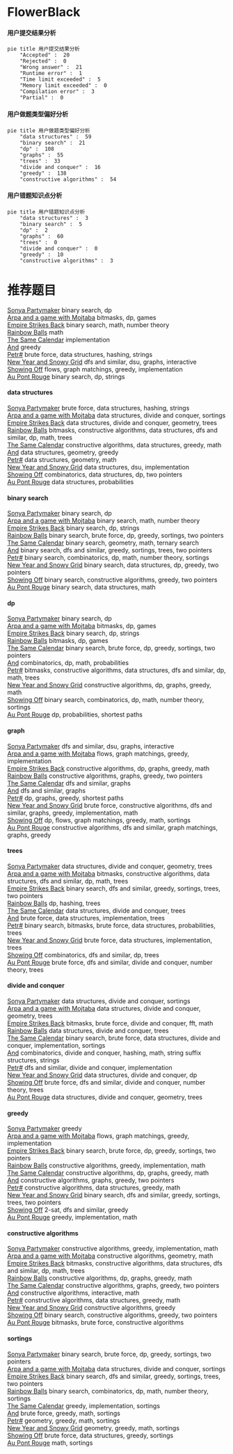 # FlowerBlack
<!-- tabs:start -->
#### **用户提交结果分析**

```mermaid
pie title 用户提交结果分析
    "Accepted" :  20
    "Rejected" :  0
    "Wrong answer" :  21
    "Runtime error" :  1
    "Time limit exceeded" :  5
    "Memory limit exceeded" :  0
    "Compilation error" :  3
    "Partial" :  0
```
#### **用户做题类型偏好分析**

```mermaid
pie title 用户做题类型偏好分析
    "data structures" :  59
    "binary search" :  21
    "dp" :  108
    "graphs" :  55
    "trees" :  33
    "divide and conquer" :  16
    "greedy" :  138
    "constructive algorithms" :  54
```
#### **用户错题知识点分析**

```mermaid
pie title 用户错题知识点分析
    "data structures" :  3
    "binary search" :  5
    "dp" :  2
    "graphs" :  60
    "trees" :  0
    "divide and conquer" :  0
    "greedy" :  10
    "constructive algorithms" :  3
```
<!-- tabs:end -->
# 推荐题目
[Sonya Partymaker](http://codeforces.com/problemset/problem/713/E)		binary search,
                        dp		  
[Arpa and a game with Mojtaba](http://codeforces.com/problemset/problem/850/C)		bitmasks,
                        dp,
                        games		  
[Empire Strikes Back](http://codeforces.com/problemset/problem/300/E)		binary search,
                        math,
                        number theory		  
[Rainbow Balls](http://codeforces.com/problemset/problem/850/F)		math		  
[The Same Calendar](http://codeforces.com/problemset/problem/678/B)		implementation		  
[And](http://codeforces.com/problemset/problem/1013/B)		greedy		  
[Petr#](http://codeforces.com/problemset/problem/113/B)		brute force,
                        data structures,
                        hashing,
                        strings		  
[New Year and Snowy Grid](http://codeforces.com/problemset/problem/750/H)		dfs and similar,
                        dsu,
                        graphs,
                        interactive		  
[Showing Off](http://codeforces.com/problemset/problem/1416/F)		flows,
                        graph matchings,
                        greedy,
                        implementation		  
[Au Pont Rouge](https://codeforces.com/contest/1315/problem/F)		binary search,
                        dp,
                        strings		  
<!-- tabs:start -->
#### **data structures**
[Sonya Partymaker](http://codeforces.com/problemset/problem/113/B)		brute force,
                        data structures,
                        hashing,
                        strings		  
[Arpa and a game with Mojtaba](http://codeforces.com/problemset/problem/459/D)		data structures,
                        divide and conquer,
                        sortings		  
[Empire Strikes Back](http://codeforces.com/problemset/problem/1303/G)		data structures,
                        divide and conquer,
                        geometry,
                        trees		  
[Rainbow Balls](http://codeforces.com/problemset/problem/766/E)		bitmasks,
                        constructive algorithms,
                        data structures,
                        dfs and similar,
                        dp,
                        math,
                        trees		  
[The Same Calendar](http://codeforces.com/problemset/problem/1039/A)		constructive algorithms,
                        data structures,
                        greedy,
                        math		  
[And](https://codeforces.com/contest/1300/problem/E)		data structures,
                        geometry,
                        greedy		  
[Petr#](https://codeforces.com/contest/651/problem/C)		data structures,
                        geometry,
                        math		  
[New Year and Snowy Grid](https://codeforces.com/contest/1293/problem/C)		data structures,
                        dsu,
                        implementation		  
[Showing Off](http://codeforces.com/problemset/problem/577/B)		combinatorics,
                        data structures,
                        dp,
                        two pointers		  
[Au Pont Rouge](http://codeforces.com/problemset/problem/840/D)		data structures,
                        probabilities		  
#### **binary search**
[Sonya Partymaker](http://codeforces.com/problemset/problem/713/E)		binary search,
                        dp		  
[Arpa and a game with Mojtaba](http://codeforces.com/problemset/problem/300/E)		binary search,
                        math,
                        number theory		  
[Empire Strikes Back](https://codeforces.com/contest/1315/problem/F)		binary search,
                        dp,
                        strings		  
[Rainbow Balls](https://codeforces.com/contest/614/problem/D)		binary search,
                        brute force,
                        dp,
                        greedy,
                        sortings,
                        two pointers		  
[The Same Calendar](http://codeforces.com/problemset/problem/1354/C1)		binary search,
                        geometry,
                        math,
                        ternary search		  
[And](http://codeforces.com/problemset/problem/1399/E2)		binary search,
                        dfs and similar,
                        greedy,
                        sortings,
                        trees,
                        two pointers		  
[Petr#](http://codeforces.com/problemset/problem/1371/E2)		binary search,
                        combinatorics,
                        dp,
                        math,
                        number theory,
                        sortings		  
[New Year and Snowy Grid](http://codeforces.com/problemset/problem/1492/C)		binary search,
                        data structures,
                        dp,
                        greedy,
                        two pointers		  
[Showing Off](http://codeforces.com/problemset/problem/1463/D)		binary search,
                        constructive algorithms,
                        greedy,
                        two pointers		  
[Au Pont Rouge](http://codeforces.com/problemset/problem/1490/G)		binary search,
                        data structures,
                        math		  
#### **dp**
[Sonya Partymaker](http://codeforces.com/problemset/problem/713/E)		binary search,
                        dp		  
[Arpa and a game with Mojtaba](http://codeforces.com/problemset/problem/850/C)		bitmasks,
                        dp,
                        games		  
[Empire Strikes Back](https://codeforces.com/contest/1315/problem/F)		binary search,
                        dp,
                        strings		  
[Rainbow Balls](http://codeforces.com/problemset/problem/377/C)		bitmasks,
                        dp,
                        games		  
[The Same Calendar](https://codeforces.com/contest/614/problem/D)		binary search,
                        brute force,
                        dp,
                        greedy,
                        sortings,
                        two pointers		  
[And](http://codeforces.com/problemset/problem/107/B)		combinatorics,
                        dp,
                        math,
                        probabilities		  
[Petr#](http://codeforces.com/problemset/problem/766/E)		bitmasks,
                        constructive algorithms,
                        data structures,
                        dfs and similar,
                        dp,
                        math,
                        trees		  
[New Year and Snowy Grid](http://codeforces.com/problemset/problem/850/D)		constructive algorithms,
                        dp,
                        graphs,
                        greedy,
                        math		  
[Showing Off](http://codeforces.com/problemset/problem/1371/E2)		binary search,
                        combinatorics,
                        dp,
                        math,
                        number theory,
                        sortings		  
[Au Pont Rouge](http://codeforces.com/problemset/problem/1245/E)		dp,
                        probabilities,
                        shortest paths		  
#### **graph**
[Sonya Partymaker](http://codeforces.com/problemset/problem/750/H)		dfs and similar,
                        dsu,
                        graphs,
                        interactive		  
[Arpa and a game with Mojtaba](http://codeforces.com/problemset/problem/1416/F)		flows,
                        graph matchings,
                        greedy,
                        implementation		  
[Empire Strikes Back](http://codeforces.com/problemset/problem/850/D)		constructive algorithms,
                        dp,
                        graphs,
                        greedy,
                        math		  
[Rainbow Balls](http://codeforces.com/problemset/problem/1304/D)		constructive algorithms,
                        graphs,
                        greedy,
                        two pointers		  
[The Same Calendar](http://codeforces.com/problemset/problem/813/C)		dfs and similar,
                        graphs		  
[And](http://codeforces.com/problemset/problem/1062/F)		dfs and similar,
                        graphs		  
[Petr#](http://codeforces.com/problemset/problem/1204/C)		dp,
                        graphs,
                        greedy,
                        shortest paths		  
[New Year and Snowy Grid](http://codeforces.com/problemset/problem/1487/C)		brute force,
                        constructive algorithms,
                        dfs and similar,
                        graphs,
                        greedy,
                        implementation,
                        math		  
[Showing Off](http://codeforces.com/problemset/problem/1437/C)		dp,
                        flows,
                        graph matchings,
                        greedy,
                        math,
                        sortings		  
[Au Pont Rouge](http://codeforces.com/problemset/problem/1470/D)		constructive algorithms,
                        dfs and similar,
                        graph matchings,
                        graphs,
                        greedy		  
#### **trees**
[Sonya Partymaker](http://codeforces.com/problemset/problem/1303/G)		data structures,
                        divide and conquer,
                        geometry,
                        trees		  
[Arpa and a game with Mojtaba](http://codeforces.com/problemset/problem/766/E)		bitmasks,
                        constructive algorithms,
                        data structures,
                        dfs and similar,
                        dp,
                        math,
                        trees		  
[Empire Strikes Back](http://codeforces.com/problemset/problem/1399/E2)		binary search,
                        dfs and similar,
                        greedy,
                        sortings,
                        trees,
                        two pointers		  
[Rainbow Balls](http://codeforces.com/problemset/problem/718/D)		dp,
                        hashing,
                        trees		  
[The Same Calendar](http://codeforces.com/problemset/problem/293/E)		data structures,
                        divide and conquer,
                        trees		  
[And](http://codeforces.com/problemset/problem/1511/C)		brute force,
                        data structures,
                        implementation,
                        trees		  
[Petr#](http://codeforces.com/problemset/problem/1479/D)		binary search,
                        bitmasks,
                        brute force,
                        data structures,
                        probabilities,
                        trees		  
[New Year and Snowy Grid](http://codeforces.com/problemset/problem/1511/C)		brute force,
                        data structures,
                        implementation,
                        trees		  
[Showing Off](http://codeforces.com/problemset/problem/1499/F)		combinatorics,
                        dfs and similar,
                        dp,
                        trees		  
[Au Pont Rouge](http://codeforces.com/problemset/problem/1491/E)		brute force,
                        dfs and similar,
                        divide and conquer,
                        number theory,
                        trees		  
#### **divide and conquer**
[Sonya Partymaker](http://codeforces.com/problemset/problem/459/D)		data structures,
                        divide and conquer,
                        sortings		  
[Arpa and a game with Mojtaba](http://codeforces.com/problemset/problem/1303/G)		data structures,
                        divide and conquer,
                        geometry,
                        trees		  
[Empire Strikes Back](http://codeforces.com/problemset/problem/850/E)		bitmasks,
                        brute force,
                        divide and conquer,
                        fft,
                        math		  
[Rainbow Balls](http://codeforces.com/problemset/problem/293/E)		data structures,
                        divide and conquer,
                        trees		  
[The Same Calendar](http://codeforces.com/problemset/problem/1461/D)		binary search,
                        brute force,
                        data structures,
                        divide and conquer,
                        implementation,
                        sortings		  
[And](http://codeforces.com/problemset/problem/1466/G)		combinatorics,
                        divide and conquer,
                        hashing,
                        math,
                        string suffix structures,
                        strings		  
[Petr#](http://codeforces.com/problemset/problem/1490/D)		dfs and similar,
                        divide and conquer,
                        implementation		  
[New Year and Snowy Grid](https://codeforces.com/contest/1483/problem/C)		data structures,
                        divide and conquer,
                        dp		  
[Showing Off](http://codeforces.com/problemset/problem/1491/E)		brute force,
                        dfs and similar,
                        divide and conquer,
                        number theory,
                        trees		  
[Au Pont Rouge](http://codeforces.com/problemset/problem/1303/G)		data structures,
                        divide and conquer,
                        geometry,
                        trees		  
#### **greedy**
[Sonya Partymaker](http://codeforces.com/problemset/problem/1013/B)		greedy		  
[Arpa and a game with Mojtaba](http://codeforces.com/problemset/problem/1416/F)		flows,
                        graph matchings,
                        greedy,
                        implementation		  
[Empire Strikes Back](https://codeforces.com/contest/614/problem/D)		binary search,
                        brute force,
                        dp,
                        greedy,
                        sortings,
                        two pointers		  
[Rainbow Balls](https://codeforces.com/contest/709/problem/D)		constructive algorithms,
                        greedy,
                        implementation,
                        math		  
[The Same Calendar](http://codeforces.com/problemset/problem/850/D)		constructive algorithms,
                        dp,
                        graphs,
                        greedy,
                        math		  
[And](http://codeforces.com/problemset/problem/1304/D)		constructive algorithms,
                        graphs,
                        greedy,
                        two pointers		  
[Petr#](http://codeforces.com/problemset/problem/1039/A)		constructive algorithms,
                        data structures,
                        greedy,
                        math		  
[New Year and Snowy Grid](http://codeforces.com/problemset/problem/1399/E2)		binary search,
                        dfs and similar,
                        greedy,
                        sortings,
                        trees,
                        two pointers		  
[Showing Off](http://codeforces.com/problemset/problem/1218/I)		2-sat,
                        dfs and similar,
                        greedy		  
[Au Pont Rouge](http://codeforces.com/problemset/problem/1209/A)		greedy,
                        implementation,
                        math		  
#### **constructive algorithms**
[Sonya Partymaker](https://codeforces.com/contest/709/problem/D)		constructive algorithms,
                        greedy,
                        implementation,
                        math		  
[Arpa and a game with Mojtaba](http://codeforces.com/problemset/problem/1270/E)		constructive algorithms,
                        geometry,
                        math		  
[Empire Strikes Back](http://codeforces.com/problemset/problem/766/E)		bitmasks,
                        constructive algorithms,
                        data structures,
                        dfs and similar,
                        dp,
                        math,
                        trees		  
[Rainbow Balls](http://codeforces.com/problemset/problem/850/D)		constructive algorithms,
                        dp,
                        graphs,
                        greedy,
                        math		  
[The Same Calendar](http://codeforces.com/problemset/problem/1304/D)		constructive algorithms,
                        graphs,
                        greedy,
                        two pointers		  
[And](http://codeforces.com/problemset/problem/727/C)		constructive algorithms,
                        interactive,
                        math		  
[Petr#](http://codeforces.com/problemset/problem/1039/A)		constructive algorithms,
                        data structures,
                        greedy,
                        math		  
[New Year and Snowy Grid](http://codeforces.com/problemset/problem/1493/A)		constructive algorithms,
                        greedy		  
[Showing Off](http://codeforces.com/problemset/problem/1463/D)		binary search,
                        constructive algorithms,
                        greedy,
                        two pointers		  
[Au Pont Rouge](https://codeforces.com/contest/1456/problem/B)		bitmasks,
                        brute force,
                        constructive algorithms		  
#### **sortings**
[Sonya Partymaker](https://codeforces.com/contest/614/problem/D)		binary search,
                        brute force,
                        dp,
                        greedy,
                        sortings,
                        two pointers		  
[Arpa and a game with Mojtaba](http://codeforces.com/problemset/problem/459/D)		data structures,
                        divide and conquer,
                        sortings		  
[Empire Strikes Back](http://codeforces.com/problemset/problem/1399/E2)		binary search,
                        dfs and similar,
                        greedy,
                        sortings,
                        trees,
                        two pointers		  
[Rainbow Balls](http://codeforces.com/problemset/problem/1371/E2)		binary search,
                        combinatorics,
                        dp,
                        math,
                        number theory,
                        sortings		  
[The Same Calendar](http://codeforces.com/problemset/problem/1480/B)		greedy,
                        implementation,
                        sortings		  
[And](http://codeforces.com/problemset/problem/1272/A)		brute force,
                        greedy,
                        math,
                        sortings		  
[Petr#](https://codeforces.com/contest/1496/problem/C)		geometry,
                        greedy,
                        math,
                        sortings		  
[New Year and Snowy Grid](http://codeforces.com/problemset/problem/1495/A)		geometry,
                        greedy,
                        math,
                        sortings		  
[Showing Off](http://codeforces.com/problemset/problem/1497/A)		brute force,
                        data structures,
                        greedy,
                        sortings		  
[Au Pont Rouge](http://codeforces.com/problemset/problem/1427/A)		math,
                        sortings		  
<!-- tabs:end -->

